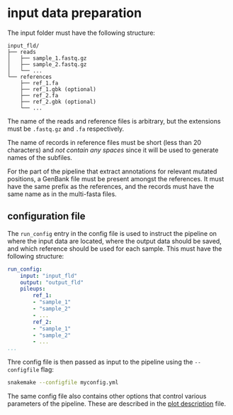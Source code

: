 # input data preparation

The input folder must have the following structure:

```
input_fld/
├── reads
│   ├── sample_1.fastq.gz
│   ├── sample_2.fastq.gz
│   └── ...
└── references
    ├── ref_1.fa
    ├── ref_1.gbk (optional)
    ├── ref_2.fa
    ├── ref_2.gbk (optional)
    └── ...
```

The name of the reads and reference files is arbitrary, but the extensions must be `.fastq.gz` and `.fa` respectively.

The name of records in reference files must be short (less than 20 characters) and *not contain any spaces* since it will be used to generate names of the subfiles.

For the part of the pipeline that extract annotations for relevant mutated positions, a GenBank file must be present amongst the references. It must have the same prefix as the references, and the records must have the same name as in the multi-fasta files.

## configuration file

The `run_config` entry in the config file is used to instruct the pipeline on where the input data are located, where the output data should be saved, and which reference should be used for each sample.
This must have the following structure:
```yaml
run_config:
    input: "input_fld"
    output: "output_fld"
    pileups:
        ref_1:
        - "sample_1"
        - "sample_2"
        - ...
        ref_2:
        - "sample_1"
        - "sample_2"
        - ...
...
```

Thre config file is then passed as input to the pipeline using the `--configfile` flag:
```bash
snakemake --configfile myconfig.yml
```

The same config file also contains other options that control various parameters of the pipeline. These are described in the [plot description](plot_description.md) file.